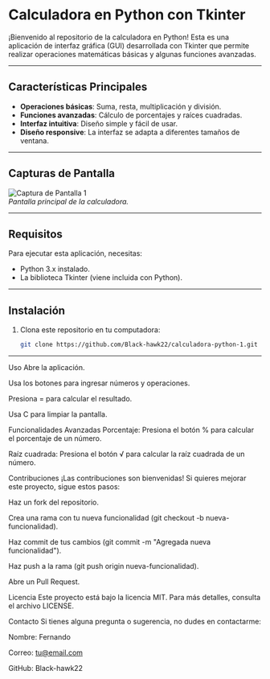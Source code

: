 # Calculadora en Python con Tkinter

¡Bienvenido al repositorio de la calculadora en Python! Esta es una aplicación de interfaz gráfica (GUI) desarrollada con Tkinter que permite realizar operaciones matemáticas básicas y algunas funciones avanzadas.

---

## Características Principales

- **Operaciones básicas**: Suma, resta, multiplicación y división.
- **Funciones avanzadas**: Cálculo de porcentajes y raíces cuadradas.
- **Interfaz intuitiva**: Diseño simple y fácil de usar.
- **Diseño responsive**: La interfaz se adapta a diferentes tamaños de ventana.

---

## Capturas de Pantalla

![Captura de Pantalla 1](screenshot1.png)  
*Pantalla principal de la calculadora.*

---

## Requisitos

Para ejecutar esta aplicación, necesitas:

- Python 3.x instalado.
- La biblioteca Tkinter (viene incluida con Python).

---

## Instalación

1. Clona este repositorio en tu computadora:

   ```bash
   git clone https://github.com/Black-hawk22/calculadora-python-1.git
---------------------------------------------------------------------------------------------------------------------------------------
Uso
Abre la aplicación.

Usa los botones para ingresar números y operaciones.

Presiona = para calcular el resultado.

Usa C para limpiar la pantalla.

Funcionalidades Avanzadas
Porcentaje: Presiona el botón % para calcular el porcentaje de un número.

Raíz cuadrada: Presiona el botón √ para calcular la raíz cuadrada de un número.

Contribuciones
¡Las contribuciones son bienvenidas! Si quieres mejorar este proyecto, sigue estos pasos:

Haz un fork del repositorio.

Crea una rama con tu nueva funcionalidad (git checkout -b nueva-funcionalidad).

Haz commit de tus cambios (git commit -m "Agregada nueva funcionalidad").

Haz push a la rama (git push origin nueva-funcionalidad).

Abre un Pull Request.

Licencia
Este proyecto está bajo la licencia MIT. Para más detalles, consulta el archivo LICENSE.

Contacto
Si tienes alguna pregunta o sugerencia, no dudes en contactarme:

Nombre: Fernando

Correo: tu@email.com

GitHub: Black-hawk22




   
